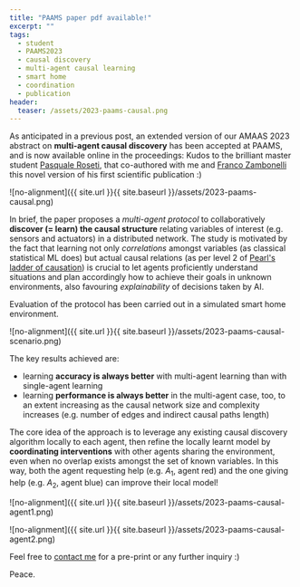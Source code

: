 ```yaml
---
title: "PAAMS paper pdf available!"
excerpt: ""
tags:
  - student
  - PAAMS2023
  - causal discovery
  - multi-agent causal learning
  - smart home
  - coordination
  - publication
header:
  teaser: /assets/2023-paams-causal.png
---
```


As anticipated in a previous post, an extended version of our AMAAS 2023 abstract on **multi-agent causal discovery** has been accepted at PAAMS, and is now available online in the proceedings: 
Kudos to the brilliant master student [Pasquale Roseti](https://www.linkedin.com/in/pasquale-roseti-a5b513238/), that co-authored with me and [Franco Zambonelli](http://www.agentgroup.unimore.it/Zambonelli/) this novel version of his first scientific publication :)

![no-alignment]({{ site.url }}{{ site.baseurl }}/assets/2023-paams-causal.png)

In brief, the paper proposes a *multi-agent protocol* to collaboratively **discover (= learn) the causal structure** relating variables of interest (e.g. sensors and actuators) in a distributed network.
The study is motivated by the fact that learning not only *correlations* amongst variables (as classical statistical ML does) but actual causal relations (as per level 2 of [Pearl's ladder of causation](http://lgmoneda.github.io/2018/06/01/the-book-of-why.html)) is crucial to let agents proficiently understand situations and plan accordingly how to achieve their goals in unknown environments, also favouring *explainability* of decisions taken by AI.

Evaluation of the protocol has been carried out in a simulated smart home environment.

![no-alignment]({{ site.url }}{{ site.baseurl }}/assets/2023-paams-causal-scenario.png)

The key results achieved are:
  - learning **accuracy is always better** with multi-agent learning than with single-agent learning
  - learning **performance is always better** in the multi-agent case, too, to an extent increasing as the causal network size and complexity increases (e.g. number of edges and indirect causal paths length)

The core idea of the approach is to leverage any existing causal discovery algorithm locally to each agent, then refine the locally learnt model by **coordinating interventions** with other agents sharing the environment, even when no overlap exists amongst the set of known variables.
In this way, both the agent requesting help (e.g. $A_1$, agent red) and the one giving help (e.g. $A_2$, agent blue) can improve their local model!

![no-alignment]({{ site.url }}{{ site.baseurl }}/assets/2023-paams-causal-agent1.png)

![no-alignment]({{ site.url }}{{ site.baseurl }}/assets/2023-paams-causal-agent2.png)

Feel free to [contact me](mailto:stefano.mariani@unimore.it) for a pre-print or any further inquiry :)

Peace.
